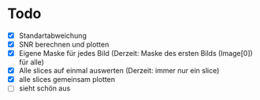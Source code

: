 # Todo
- [x] Standartabweichung
- [x] SNR berechnen und plotten
- [x] Eigene Maske für jedes Bild (Derzeit: Maske des ersten Bilds (Image[0]) für alle)
- [x] Alle slices auf einmal auswerten (Derzeit: immer nur ein slice)
- [x] alle slices gemeinsam plotten
- [ ] sieht schön aus
